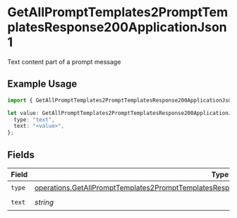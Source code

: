 # GetAllPromptTemplates2PromptTemplatesResponse200ApplicationJson1

Text content part of a prompt message

## Example Usage

```typescript
import { GetAllPromptTemplates2PromptTemplatesResponse200ApplicationJson1 } from "orq-poc-typescript-multi-env-version/models/operations";

let value: GetAllPromptTemplates2PromptTemplatesResponse200ApplicationJson1 = {
  type: "text",
  text: "<value>",
};
```

## Fields

| Field                                                                                                                                                                                                                | Type                                                                                                                                                                                                                 | Required                                                                                                                                                                                                             | Description                                                                                                                                                                                                          |
| -------------------------------------------------------------------------------------------------------------------------------------------------------------------------------------------------------------------- | -------------------------------------------------------------------------------------------------------------------------------------------------------------------------------------------------------------------- | -------------------------------------------------------------------------------------------------------------------------------------------------------------------------------------------------------------------- | -------------------------------------------------------------------------------------------------------------------------------------------------------------------------------------------------------------------- |
| `type`                                                                                                                                                                                                               | [operations.GetAllPromptTemplates2PromptTemplatesResponse200ApplicationJSONResponseBodyItems1Type](../../models/operations/getallprompttemplates2prompttemplatesresponse200applicationjsonresponsebodyitems1type.md) | :heavy_check_mark:                                                                                                                                                                                                   | N/A                                                                                                                                                                                                                  |
| `text`                                                                                                                                                                                                               | *string*                                                                                                                                                                                                             | :heavy_check_mark:                                                                                                                                                                                                   | N/A                                                                                                                                                                                                                  |